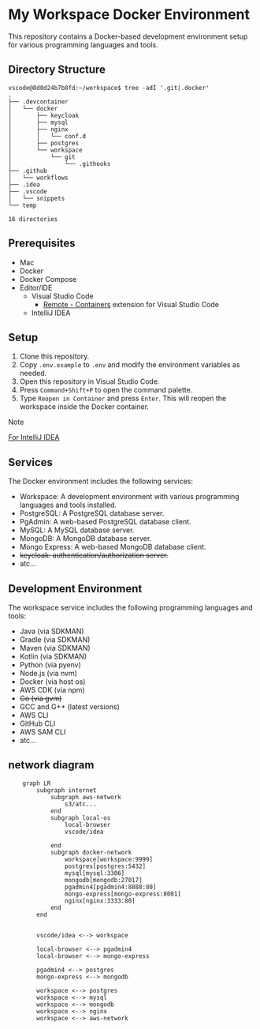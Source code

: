 # My Workspace Docker Environment

This repository contains a Docker-based development environment setup for various programming languages and tools.

## Directory Structure
```
vscode@8d0d24b7b8fd:~/workspace$ tree -adI '.git|.docker'
.
├── .devcontainer
│   └── docker
│       ├── keycloak
│       ├── mysql
│       ├── nginx
│       │   └── conf.d
│       ├── postgres
│       └── workspace
│           └── git
│               └── .githooks
├── .github
│   └── workflows
├── .idea
├── .vscode
│   └── snippets
└── temp

16 directories
```

## Prerequisites

- Mac
- Docker
- Docker Compose
- Editor/IDE
  - Visual Studio Code
    - [Remote - Containers](https://marketplace.visualstudio.com/items?itemName=ms-vscode-remote.remote-containers) extension for Visual Studio Code
  - IntelliJ IDEA

## Setup

1. Clone this repository.
2. Copy `.env.example` to `.env` and modify the environment variables as needed.
3. Open this repository in Visual Studio Code.
4. Press `Command+Shift+P` to open the command palette.
5. Type `Reopen in Container` and press `Enter`. This will reopen the workspace inside the Docker container.

>[!NOTE] 
>[For IntelliJ IDEA](https://pleiades.io/help/idea/connect-to-devcontainer.html#create_dev_container_inside_ide)

## Services

The Docker environment includes the following services:

- Workspace: A development environment with various programming languages and tools installed.
- PostgreSQL: A PostgreSQL database server.
- PgAdmin: A web-based PostgreSQL database client.
- MySQL: A MySQL database server.
- MongoDB: A MongoDB database server.
- Mongo Express: A web-based MongoDB database client.
- ~~keycloak: authentication/authorization server.~~
- atc...

## Development Environment

The workspace service includes the following programming languages and tools:

- Java (via SDKMAN)
- Gradle (via SDKMAN)
- Maven (via SDKMAN)
- Kotlin (via SDKMAN)
- Python (via pyenv)
- Node.js (via nvm)
- Docker (via host os)
- AWS CDK (via npm)
- ~~Go (via gvm)~~
- GCC and G++ (latest versions)
- AWS CLI
- GitHub CLI
- AWS SAM CLI
- atc...

## network diagram

```mermaid
    graph LR
        subgraph internet
            subgraph aws-network
                s3/atc...
            end
            subgraph local-os
                local-browser
                vscode/idea

            end
            subgraph docker-network
                workspace[workspace:9999]
                postgres[postgres:5432]
                mysql[mysql:3306]
                mongodb[mongodb:27017]
                pgadmin4[pgadmin4:8888:80]
                mongo-express[mongo-express:8081]
                nginx[nginx:3333:80]
            end
        end


        vscode/idea <--> workspace

        local-browser <--> pgadmin4
        local-browser <--> mongo-express

        pgadmin4 <--> postgres
        mongo-express <--> mongodb

        workspace <--> postgres
        workspace <--> mysql
        workspace <--> mongodb
        workspace <--> nginx
        workspace <--> aws-network
```

